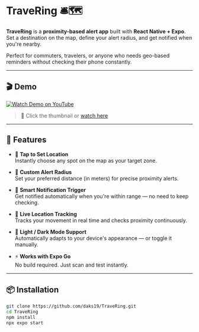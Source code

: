 # TraveRing 🛎️🗺️

**TraveRing** is a **proximity-based alert app** built with **React Native + Expo**.  
Set a destination on the map, define your alert radius, and get notified when you're nearby.

Perfect for commuters, travelers, or anyone who needs geo-based reminders without checking their phone constantly.

---

## 🎬 Demo

[![Watch Demo on YouTube](https://img.youtube.com/vi/lSQgcuAIg5U/hqdefault.jpg)](https://youtu.be/lSQgcuAIg5U)

> 🎥 Click the thumbnail or [watch here](https://youtu.be/lSQgcuAIg5U)

---

## 🚀 Features

- 📍 **Tap to Set Location**  
  Instantly choose any spot on the map as your target zone.

- 📏 **Custom Alert Radius**  
  Set your preferred distance (in meters) for precise proximity alerts.

- 🔔 **Smart Notification Trigger**  
  Get notified automatically when you're within range — no need to keep checking.

- 🧭 **Live Location Tracking**  
  Tracks your movement in real time and checks proximity continuously.

- 🌙 **Light / Dark Mode Support**  
  Automatically adapts to your device's appearance — or toggle it manually.

- ⚡ **Works with Expo Go**  
  No build required. Just scan and test instantly.

---

## 📦 Installation

```bash
git clone https://github.com/daks19/TraveRing.git
cd TraveRing
npm install
npx expo start
